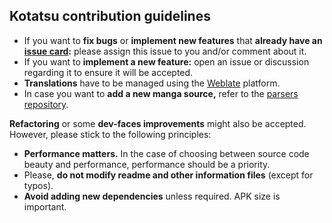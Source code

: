 ## Kotatsu contribution guidelines

+ If you want to **fix bugs** or **implement new features** that **already have an [issue card](https://github.com/KotatsuApp/Kotatsu/issues):** please assign this issue to you and/or comment about it.
+ If you want to **implement a new feature:** open an issue or discussion regarding it to ensure it will be accepted.
+ **Translations** have to be managed using the [Weblate](https://hosted.weblate.org/engage/kotatsu/) platform.
+ In case you want to **add a new manga source,** refer to the [parsers repository](https://github.com/KotatsuApp/kotatsu-parsers).

**Refactoring** or some **dev-faces improvements** might also be accepted. However, please stick to the following principles:

+ **Performance matters.** In the case of choosing between source code beauty and performance, performance should be a priority. 
+ Please, **do not modify readme and other information files** (except for typos).
+ **Avoid adding new dependencies** unless required. APK size is important.
